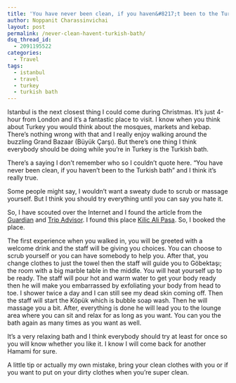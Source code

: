 ```yaml
---
title: 'You have never been clean, if you haven&#8217;t been to the Turkish bath.'
author: Noppanit Charassinvichai
layout: post
permalink: /never-clean-havent-turkish-bath/
dsq_thread_id:
  - 2091195522
categories:
  - Travel
tags:
  - istanbul
  - travel
  - turkey
  - turkish bath
---
```

Istanbul is the next closest thing I could come during Christmas. It&#8217;s just 4-hour from London and it&#8217;s a fantastic place to visit. I know when you think about Turkey you would think about the mosques, markets and kebap. There&#8217;s nothing wrong with that and I really enjoy walking around the buzzling Grand Bazaar (Büyük Çarşı). But there&#8217;s one thing I think everybody should be doing while you&#8217;re in Turkey is the Turkish bath. 

There&#8217;s a saying I don&#8217;t remember who so I couldn&#8217;t quote here. &#8220;You have never been clean, if you haven&#8217;t been to the Turkish bath&#8221; and I think it&#8217;s really true. 

Some people might say, I wouldn&#8217;t want a sweaty dude to scrub or massage yourself. But I think you should try everything until you can say you hate it. 

So, I have scouted over the Internet and I found the article from the [Guardian][1] and [Trip Advisor][2]. I found this place [Kilic Ali Pasa][3]. So, I booked the place. 

The first experience when you walked in, you will be greeted with a welcome drink and the staff will be giving you choices. You can choose to scrub yourself or you can have somebody to help you. After that, you change clothes to just the towel then the staff will guide you to Göbektaşı; the room with a big marble table in the middle. You will heat yourself up to be ready. The staff will pour hot and warm water to get your body ready then he will make you embarrassed by exfoliating your body from head to toe. I shower twice a day and I can still see my dead skin coming off. Then the staff will start the Köpük which is bubble soap wash. Then he will massage you a bit. After, everything is done he will lead you to the lounge area where you can sit and relax for as long as you want. You can you the bath again as many times as you want as well. 

It&#8217;s a very relaxing bath and I think everybody should try at least for once so you will know whether you like it. I know I will come back for another Hamami for sure. 

A little tip or actually my own mistake, bring your clean clothes with you or if you want to put on your dirty clothes when you&#8217;re super clean.

 [1]: http://www.theguardian.com/travel/2013/mar/22/istanbul-karakoy-top-10-cafes-shops-galleries "guardian"
 [2]: http://www.tripadvisor.co.uk/Attraction_Review-g293974-d3626134-Reviews-Kilic_Ali_Pasa_Hamami-Istanbul.html "trip advisor"
 [3]: http://kilicalipasahamami.com/